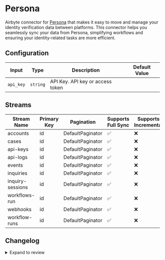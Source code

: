 # Persona
Airbyte connector for [Persona](https://withpersona.com) that makes it easy to move and manage your identity verification data between platforms. This connector helps you seamlessly sync your data from Persona, simplifying workflows and ensuring your identity-related tasks are more efficient.

## Configuration

| Input | Type | Description | Default Value |
|-------|------|-------------|---------------|
| `api_key` | `string` | API Key. API key or access token |  |

## Streams
| Stream Name | Primary Key | Pagination | Supports Full Sync | Supports Incremental |
|-------------|-------------|------------|---------------------|----------------------|
| accounts | id | DefaultPaginator | ✅ |  ❌  |
| cases | id | DefaultPaginator | ✅ |  ❌  |
| api-keys | id | DefaultPaginator | ✅ |  ❌  |
| api-logs | id | DefaultPaginator | ✅ |  ❌  |
| events | id | DefaultPaginator | ✅ |  ❌  |
| inquiries | id | DefaultPaginator | ✅ |  ❌  |
| inquiry-sessions | id | DefaultPaginator | ✅ |  ❌  |
| workflows-run | id | DefaultPaginator | ✅ |  ❌  |
| webhooks | id | DefaultPaginator | ✅ |  ❌  |
| workflow-runs | id | DefaultPaginator | ✅ |  ❌  |

## Changelog

<details>
  <summary>Expand to review</summary>

| Version          | Date              | Pull Request | Subject        |
|------------------|-------------------|--------------|----------------|
| 0.0.12 | 2025-02-08 | [53503](https://github.com/airbytehq/airbyte/pull/53503) | Update dependencies |
| 0.0.11 | 2025-02-01 | [52983](https://github.com/airbytehq/airbyte/pull/52983) | Update dependencies |
| 0.0.10 | 2025-01-25 | [52471](https://github.com/airbytehq/airbyte/pull/52471) | Update dependencies |
| 0.0.9 | 2025-01-18 | [51917](https://github.com/airbytehq/airbyte/pull/51917) | Update dependencies |
| 0.0.8 | 2025-01-11 | [51331](https://github.com/airbytehq/airbyte/pull/51331) | Update dependencies |
| 0.0.7 | 2024-12-28 | [50696](https://github.com/airbytehq/airbyte/pull/50696) | Update dependencies |
| 0.0.6 | 2024-12-21 | [50257](https://github.com/airbytehq/airbyte/pull/50257) | Update dependencies |
| 0.0.5 | 2024-12-14 | [49663](https://github.com/airbytehq/airbyte/pull/49663) | Update dependencies |
| 0.0.4 | 2024-12-12 | [49069](https://github.com/airbytehq/airbyte/pull/49069) | Update dependencies |
| 0.0.3 | 2024-11-04 | [48247](https://github.com/airbytehq/airbyte/pull/48247) | Update dependencies |
| 0.0.2 | 2024-10-28 | [47498](https://github.com/airbytehq/airbyte/pull/47498) | Update dependencies |
| 0.0.1 | 2024-10-03 | | Initial release by [@parthiv11](https://github.com/parthiv11) via Connector Builder |

</details>
